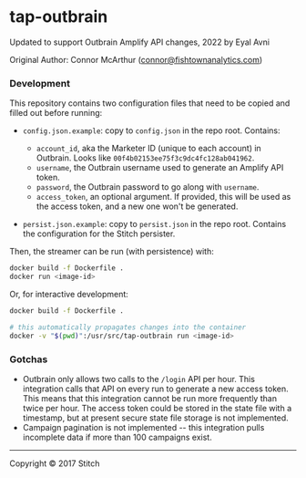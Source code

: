 # tap-outbrain
Updated to support Outbrain Amplify API changes, 2022 by Eyal Avni

Original Author: Connor McArthur (connor@fishtownanalytics.com)

### Development

This repository contains two configuration files that need to be copied and filled out before running:

- `config.json.example`: copy to `config.json` in the repo root. Contains:
  - `account_id`, aka the Marketer ID (unique to each account) in Outbrain. Looks like `00f4b02153ee75f3c9dc4fc128ab041962`.
  - `username`, the Outbrain username used to generate an Amplify API token.
  - `password`, the Outbrain password to go along with `username`.
  - `access_token`, an optional argument. If provided, this will be used as the access token, and a new one won't be generated.

- `persist.json.example`: copy to `persist.json` in the repo root. Contains the configuration for the Stitch persister.

Then, the streamer can be run (with persistence) with:

```bash
docker build -f Dockerfile .
docker run <image-id>
```

Or, for interactive development:

```bash
docker build -f Dockerfile .

# this automatically propagates changes into the container
docker -v "$(pwd)":/usr/src/tap-outbrain run <image-id>
```

### Gotchas

- Outbrain only allows two calls to the `/login` API per hour. This integration calls that API on every run to generate a new access token. This means that this integration cannot be run more frequently than twice per hour. The access token could be stored in the state file with a timestamp, but at present secure state file storage is not implemented.
- Campaign pagination is not implemented -- this integration pulls incomplete data if more than 100 campaigns exist.

---

Copyright &copy; 2017 Stitch
